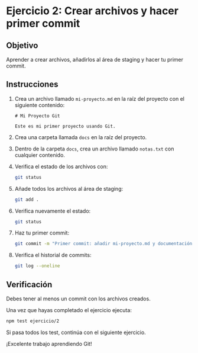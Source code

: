 # Ejercicio 2: Crear archivos y hacer primer commit

## Objetivo
Aprender a crear archivos, añadirlos al área de staging y hacer tu primer commit.

## Instrucciones

1. Crea un archivo llamado `mi-proyecto.md` en la raíz del proyecto con el siguiente contenido:
   ```
   # Mi Proyecto Git
   
   Este es mi primer proyecto usando Git.
   ```

2. Crea una carpeta llamada `docs` en la raíz del proyecto.

3. Dentro de la carpeta `docs`, crea un archivo llamado `notas.txt` con cualquier contenido.

4. Verifica el estado de los archivos con:
   ```bash
   git status
   ```

5. Añade todos los archivos al área de staging:
   ```bash
   git add .
   ```

6. Verifica nuevamente el estado:
   ```bash
   git status
   ```

7. Haz tu primer commit:
   ```bash
   git commit -m "Primer commit: añadir mi-proyecto.md y documentación inicial"
   ```

8. Verifica el historial de commits:
   ```bash
   git log --oneline
   ```

## Verificación

Debes tener al menos un commit con los archivos creados.

Una vez que hayas completado el ejercicio ejecuta:
```bash
npm test ejercicio/2
```

Si pasa todos los test, continúa con el siguiente ejercicio.

¡Excelente trabajo aprendiendo Git!
